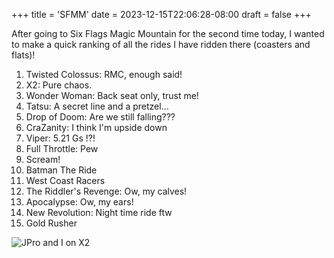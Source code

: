 +++
title = 'SFMM'
date = 2023-12-15T22:06:28-08:00
draft = false
+++

After going to Six Flags Magic Mountain for the second time today, I wanted to make a quick ranking of all the rides I have ridden there (coasters and flats)!

1. Twisted Colossus: RMC, enough said!
2. X2: Pure chaos.
3. Wonder Woman: Back seat only, trust me!
4. Tatsu: A secret line and a pretzel...
5. Drop of Doom: Are we still falling???
6. CraZanity: I think I'm upside down
7. Viper: 5.21 Gs !?!
8. Full Throttle: Pew
9. Scream!
10. Batman The Ride
11. West Coast Racers
12. The Riddler's Revenge: Ow, my calves!
13. Apocalypse: Ow, my ears!
14. New Revolution: Night time ride ftw
15. Gold Rusher

![JPro and I on X2](/img/X2.png)